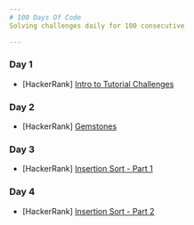 ```yaml
---
# 100 Days Of Code
Solving challenges daily for 100 consecutive

---
```


### Day 1
* [HackerRank] [Intro to Tutorial Challenges](https://www.hackerrank.com/challenges/tutorial-intro/problem)
### Day 2
* [HackerRank] [Gemstones](https://www.hackerrank.com/challenges/gem-stones/problem)
### Day 3 
* [HackerRank] [Insertion Sort - Part 1](https://www.hackerrank.com/challenges/insertionsort1/problem)
### Day 4 
* [HackerRank] [Insertion Sort - Part 2](https://www.hackerrank.com/challenges/insertionsort2/problem)
